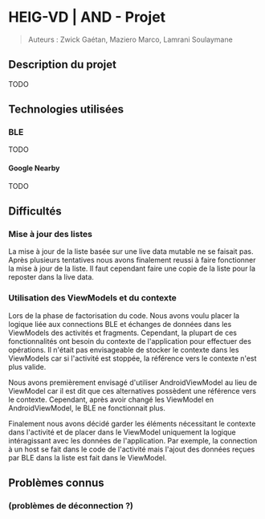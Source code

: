 # HEIG-VD | AND - Projet

> Auteurs : Zwick Gaétan, Maziero Marco, Lamrani Soulaymane

## Description du projet

TODO

## Technologies utilisées

### BLE

TODO

#### Google Nearby

TODO

## Difficultés

### Mise à jour des listes

La mise à jour de la liste basée sur une live data mutable ne se faisait pas. Après plusieurs tentatives nous avons finalement reussi à faire fonctionner la mise à jour de la liste. Il faut cependant faire une copie de la liste pour la reposter dans la live data.

### Utilisation des ViewModels et du contexte

Lors de la phase de factorisation du code. Nous avons voulu placer la logique liée aux connections BLE et échanges de données dans les ViewModels des activités et fragments. Cependant, la plupart de ces fonctionnalités ont besoin du contexte de l'application pour effectuer des opérations. Il n'était pas envisageable de stocker le contexte dans les ViewModels car si l'activité est stoppée, la référence vers le contexte n'est plus valide.

Nous avons premièrement envisagé d'utiliser AndroidViewModel au lieu de ViewModel car il est dit que ces alternatives possèdent une référence vers le contexte. Cependant, après avoir changé les ViewModel en AndroidViewModel, le BLE ne fonctionnait plus.

Finalement nous avons décidé garder les éléments nécessitant le contexte dans l'activité et de placer dans le ViewModel uniquement la logique intéragissant avec les données de l'application. Par exemple, la connection à un host se fait dans le code de l'activité mais l'ajout des données reçues par BLE dans la liste est fait dans le ViewModel.

## Problèmes connus

### (problèmes de déconnection ?)
